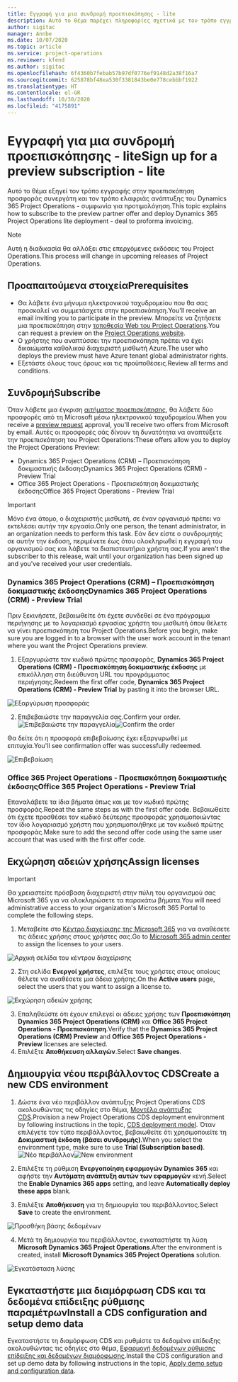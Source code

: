 ```yaml
---
title: Εγγραφή για μια συνδρομή προεπισκόπησης - lite
description: Αυτό το θέμα παρέχει πληροφορίες σχετικά με τον τρόπο εγγραφής και την ελαφριά ανάπτυξη του Project Operations - συμφωνία για προτιμολόγηση.
author: sigitac
manager: Annbe
ms.date: 10/07/2020
ms.topic: article
ms.service: project-operations
ms.reviewer: kfend
ms.author: sigitac
ms.openlocfilehash: 6f4360b7febab57b97df0776ef9148d2a38f16a7
ms.sourcegitcommit: 625878bf48ea530f3381843be0e778cebbbf1922
ms.translationtype: HT
ms.contentlocale: el-GR
ms.lasthandoff: 10/30/2020
ms.locfileid: "4175891"
---
```

# <a name="sign-up-for-a-preview-subscription---lite"></a><span data-ttu-id="53b6c-103">Εγγραφή για μια συνδρομή προεπισκόπησης - lite</span><span class="sxs-lookup"><span data-stu-id="53b6c-103">Sign up for a preview subscription - lite</span></span> 

<span data-ttu-id="53b6c-104">Αυτό το θέμα εξηγεί τον τρόπο εγγραφής στην προεπισκόπηση προσφοράς συνεργάτη και τον τρόπο ελαφριάς ανάπτυξης του Dynamics 365 Project Operations - συμφωνία για προτιμολόγηση.</span><span class="sxs-lookup"><span data-stu-id="53b6c-104">This topic explains how to subscribe to the preview partner offer and deploy Dynamics 365 Project Operations lite deployment - deal to proforma invoicing.</span></span>

> [!NOTE]
> <span data-ttu-id="53b6c-105">Αυτή η διαδικασία θα αλλάξει στις επερχόμενες εκδόσεις του Project Operations.</span><span class="sxs-lookup"><span data-stu-id="53b6c-105">This process will change in upcoming releases of Project Operations.</span></span>

## <a name="prerequisites"></a><span data-ttu-id="53b6c-106">Προαπαιτούμενα στοιχεία</span><span class="sxs-lookup"><span data-stu-id="53b6c-106">Prerequisites</span></span>

- <span data-ttu-id="53b6c-107">Θα λάβετε ένα μήνυμα ηλεκτρονικού ταχυδρομείου που θα σας προσκαλεί να συμμετάσχετε στην προεπισκόπηση.</span><span class="sxs-lookup"><span data-stu-id="53b6c-107">You'll receive an email inviting you to participate in the preview.</span></span> <span data-ttu-id="53b6c-108">Μπορείτε να ζητήσετε μια προεπισκόπηση στην [τοποθεσία Web του Project Operations](https://dynamics.microsoft.com/en-us/project-operations/overview/).</span><span class="sxs-lookup"><span data-stu-id="53b6c-108">You can request a preview on the [Project Operations website](https://dynamics.microsoft.com/en-us/project-operations/overview/).</span></span>
- <span data-ttu-id="53b6c-109">Ο χρήστης που αναπτύσσει την προεπισκόπηση πρέπει να έχει δικαιώματα καθολικού διαχειριστή μισθωτή Azure.</span><span class="sxs-lookup"><span data-stu-id="53b6c-109">The user who deploys the preview must have Azure tenant global administrator rights.</span></span>
- <span data-ttu-id="53b6c-110">Εξετάστε όλους τους όρους και τις προϋποθέσεις.</span><span class="sxs-lookup"><span data-stu-id="53b6c-110">Review all terms and conditions.</span></span>

## <a name="subscribe"></a><span data-ttu-id="53b6c-111">Συνδρομή</span><span class="sxs-lookup"><span data-stu-id="53b6c-111">Subscribe</span></span>

<span data-ttu-id="53b6c-112">Όταν λάβετε μια έγκριση [αιτήματος προεπισκόπησης](https://forms.office.com/FormsPro/Pages/ResponsePage.aspx?id=v4j5cvGGr0GRqy180BHbR56j8lZs0FdAvwT75_WNFyxUMkRDV1NYQU5TNjE2VjhKOVBUNVg2R0s1NC4u), θα λάβετε δύο προσφορές από τη Microsoft μέσω ηλεκτρονικού ταχυδρομείου.</span><span class="sxs-lookup"><span data-stu-id="53b6c-112">When you receive a [preview request](https://forms.office.com/FormsPro/Pages/ResponsePage.aspx?id=v4j5cvGGr0GRqy180BHbR56j8lZs0FdAvwT75_WNFyxUMkRDV1NYQU5TNjE2VjhKOVBUNVg2R0s1NC4u) approval, you'll receive two offers from Microsoft by email.</span></span> <span data-ttu-id="53b6c-113">Αυτές οι προσφορές σάς δίνουν τη δυνατότητα να αναπτύξετε την προεπισκόπηση του Project Operations:</span><span class="sxs-lookup"><span data-stu-id="53b6c-113">These offers allow you to deploy the Project Operations Preview:</span></span>

- <span data-ttu-id="53b6c-114">Dynamics 365 Project Operations (CRM) – Προεπισκόπηση δοκιμαστικής έκδοσης</span><span class="sxs-lookup"><span data-stu-id="53b6c-114">Dynamics 365 Project Operations (CRM) - Preview Trial</span></span>
- <span data-ttu-id="53b6c-115">Office 365 Project Operations - Προεπισκόπηση δοκιμαστικής έκδοσης</span><span class="sxs-lookup"><span data-stu-id="53b6c-115">Office 365 Project Operations - Preview Trial</span></span>

> [!IMPORTANT]
> <span data-ttu-id="53b6c-116">Μόνο ένα άτομο, ο διαχειριστής μισθωτή, σε έναν οργανισμό πρέπει να εκτελέσει αυτήν την εργασία.</span><span class="sxs-lookup"><span data-stu-id="53b6c-116">Only one person, the tenant administrator, in an organization needs to perform this task.</span></span> <span data-ttu-id="53b6c-117">Εάν δεν είστε ο συνδρομητής σε αυτήν την έκδοση, περιμένετε έως ότου ολοκληρωθεί η εγγραφή του οργανισμού σας και λάβετε τα διαπιστευτήρια χρήστη σας.</span><span class="sxs-lookup"><span data-stu-id="53b6c-117">If you aren't the subscriber to this release, wait until your organization has been signed up and you've received your user credentials.</span></span>

### <a name="dynamics-365-project-operations-crm---preview-trial"></a><span data-ttu-id="53b6c-118">Dynamics 365 Project Operations (CRM) – Προεπισκόπηση δοκιμαστικής έκδοσης</span><span class="sxs-lookup"><span data-stu-id="53b6c-118">Dynamics 365 Project Operations (CRM) - Preview Trial</span></span> 

<span data-ttu-id="53b6c-119">Πριν ξεκινήσετε, βεβαιωθείτε ότι έχετε συνδεθεί σε ένα πρόγραμμα περιήγησης με το λογαριασμό εργασίας χρήστη του μισθωτή όπου θέλετε να γίνει προεπισκόπηση του Project Operations.</span><span class="sxs-lookup"><span data-stu-id="53b6c-119">Before you begin, make sure you are logged in to a browser with the user work account in the tenant where you want the Project Operations preview.</span></span>

1. <span data-ttu-id="53b6c-120">Εξαργυρώστε τον κωδικό πρώτης προσφοράς, **Dynamics 365 Project Operations (CRM) - Προεπισκόπηση δοκιμαστικής έκδοσης** με επικόλληση στη διεύθυνση URL του προγράμματος περιήγησης.</span><span class="sxs-lookup"><span data-stu-id="53b6c-120">Redeem the first offer code, **Dynamics 365 Project Operations (CRM) - Preview Trial** by pasting it into the browser URL.</span></span>

![Εξαργύρωση προσφοράς](./media/16RedeemFirstOfferNew.png)

2. <span data-ttu-id="53b6c-122">Επιβεβαιώστε την παραγγελία σας.</span><span class="sxs-lookup"><span data-stu-id="53b6c-122">Confirm your order.</span></span>
<span data-ttu-id="53b6c-123">![Επιβεβαιώστε την παραγγελία](./media/17ConfirmOrderNew.png)</span><span class="sxs-lookup"><span data-stu-id="53b6c-123">![Confirm the order](./media/17ConfirmOrderNew.png)</span></span>

<span data-ttu-id="53b6c-124">Θα δείτε ότι η προσφορά επιβεβαίωσης έχει εξαργυρωθεί με επιτυχία.</span><span class="sxs-lookup"><span data-stu-id="53b6c-124">You'll see confirmation offer was successfully redeemed.</span></span>

![Επιβεβαίωση](./media/18OrderConfirmationNew.png)

### <a name="office-365-project-operations---preview-trial"></a><span data-ttu-id="53b6c-126">Office 365 Project Operations - Προεπισκόπηση δοκιμαστικής έκδοσης</span><span class="sxs-lookup"><span data-stu-id="53b6c-126">Office 365 Project Operations - Preview Trial</span></span>

<span data-ttu-id="53b6c-127">Επαναλάβετε τα ίδια βήματα όπως και με τον κωδικό πρώτης προσφοράς.</span><span class="sxs-lookup"><span data-stu-id="53b6c-127">Repeat the same steps as with the first offer code.</span></span> <span data-ttu-id="53b6c-128">Βεβαιωθείτε ότι έχετε προσθέσει τον κωδικό δεύτερης προσφοράς χρησιμοποιώντας τον ίδιο λογαριασμό χρήστη που χρησιμοποιήθηκε με τον κωδικό πρώτης προσφοράς.</span><span class="sxs-lookup"><span data-stu-id="53b6c-128">Make sure to add the second offer code using the same user account that was used with the first offer code.</span></span>

## <a name="assign-licenses"></a><span data-ttu-id="53b6c-129">Εκχώρηση αδειών χρήσης</span><span class="sxs-lookup"><span data-stu-id="53b6c-129">Assign licenses</span></span>

> [!IMPORTANT]
> <span data-ttu-id="53b6c-130">Θα χρειαστείτε πρόσβαση διαχειριστή στην πύλη του οργανισμού σας Microsoft 365 για να ολοκληρώσετε τα παρακάτω βήματα.</span><span class="sxs-lookup"><span data-stu-id="53b6c-130">You will need administrative access to your organization's Microsoft 365 Portal to complete the following steps.</span></span>


1. <span data-ttu-id="53b6c-131">Μεταβείτε στο [Κέντρο διαχείρισης της Microsoft 365](https://portal.office.com/) για να αναθέσετε τις άδειες χρήσης στους χρήστες σας.</span><span class="sxs-lookup"><span data-stu-id="53b6c-131">Go to [Microsoft 365 admin center](https://portal.office.com/) to assign the licenses to your users.</span></span>

![Αρχική σελίδα του κέντρου διαχείρισης](./media/14AdminPortal.png)

2. <span data-ttu-id="53b6c-133">Στη σελίδα **Ενεργοί χρήστες**, επιλέξτε τους χρήστες στους οποίους θέλετε να αναθέσετε μια άδεια χρήσης.</span><span class="sxs-lookup"><span data-stu-id="53b6c-133">On the **Active users** page, select the users that you want to assign a license to.</span></span>

![Εκχώρηση αδειών χρήσης](./media/15AssignLicenses.png)

3. <span data-ttu-id="53b6c-135">Επαληθεύστε ότι έχουν επιλεγεί οι άδειες χρήσης των **Προεπισκόπηση Dynamics 365 Project Operations (CRM)** και **Office 365 Project Operations - Προεπισκόπηση**.</span><span class="sxs-lookup"><span data-stu-id="53b6c-135">Verify that the **Dynamics 365 Project Operations (CRM) Preview** and **Office 365 Project Operations - Preview** licenses are selected.</span></span> 
4. <span data-ttu-id="53b6c-136">Επιλέξτε **Αποθήκευση αλλαγών**.</span><span class="sxs-lookup"><span data-stu-id="53b6c-136">Select **Save changes**.</span></span>

## <a name="create-a-new-cds-environment"></a><span data-ttu-id="53b6c-137">Δημιουργία νέου περιβάλλοντος CDS</span><span class="sxs-lookup"><span data-stu-id="53b6c-137">Create a new CDS environment</span></span>

1. <span data-ttu-id="53b6c-138">Δώστε ένα νέο περιβάλλον ανάπτυξης Project Operations CDS ακολουθώντας τις οδηγίες στο θέμα, [Μοντέλο ανάπτυξης CDS](lite-deployment.md).</span><span class="sxs-lookup"><span data-stu-id="53b6c-138">Provision a new Project Operations CDS deployment environment by following instructions in the topic, [CDS deployment model](lite-deployment.md).</span></span> <span data-ttu-id="53b6c-139">Όταν επιλέγετε τον τύπο περιβάλλοντος, βεβαιωθείτε ότι χρησιμοποιείτε τη **Δοκιμαστική έκδοση (βάσει συνδρομής)**.</span><span class="sxs-lookup"><span data-stu-id="53b6c-139">When you select the environment type, make sure to use **Trial (Subscription based)**.</span></span>
<span data-ttu-id="53b6c-140">![Νέο περιβάλλον](./media/19CreateEnvironment.png)</span><span class="sxs-lookup"><span data-stu-id="53b6c-140">![New environment](./media/19CreateEnvironment.png)</span></span>

2. <span data-ttu-id="53b6c-141">Επιλέξτε τη ρύθμιση **Ενεργοποίηση εφαρμογών Dynamics 365** και αφήστε την **Αυτόματη ανάπτυξη αυτών των εφαρμογών** κενή.</span><span class="sxs-lookup"><span data-stu-id="53b6c-141">Select the **Enable Dynamics 365 apps** setting, and leave **Automatically deploy these apps** blank.</span></span>  
3. <span data-ttu-id="53b6c-142">Επιλέξτε **Αποθήκευση** για τη δημιουργία του περιβάλλοντος.</span><span class="sxs-lookup"><span data-stu-id="53b6c-142">Select **Save** to create the environment.</span></span>

![Προσθήκη βάσης δεδομένων](./media/20CreateEnvironment1.png)

4. <span data-ttu-id="53b6c-144">Μετά τη δημιουργία του περιβάλλοντος, εγκαταστήστε τη λύση **Microsoft Dynamics 365 Project Operations**.</span><span class="sxs-lookup"><span data-stu-id="53b6c-144">After the environment is created, install **Microsoft Dynamics 365 Project Operations** solution.</span></span> 

![Εγκατάσταση λύσης](./media/21InstallSolution.png)

## <a name="install-a-cds-configuration-and-setup-demo-data"></a><span data-ttu-id="53b6c-146">Εγκαταστήστε μια διαμόρφωση CDS και τα δεδομένα επίδειξης ρύθμισης παραμέτρων</span><span class="sxs-lookup"><span data-stu-id="53b6c-146">Install a CDS configuration and setup demo data</span></span>

<span data-ttu-id="53b6c-147">Εγκαταστήστε τη διαμόρφωση CDS και ρυθμίστε τα δεδομένα επίδειξης ακολουθώντας τις οδηγίες στο θέμα, [Εφαρμογή δεδομένων ρύθμισης επίδειξης και δεδομένων διαμόρφωσης](lite-apply-demo-setup-config-data.md).</span><span class="sxs-lookup"><span data-stu-id="53b6c-147">Install the CDS configuration and set up demo data by following instructions in the topic, [Apply demo setup and configuration data](lite-apply-demo-setup-config-data.md).</span></span>
